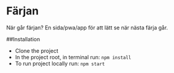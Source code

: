 # Färjan
När går färjan? En sida/pwa/app för att lätt se när nästa färja går.

##Installation
- Clone the project
- In the project root, in terminal run: ``npm install``
- To run project locally run: ``npm start``
